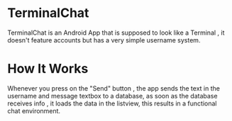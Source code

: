 # TerminalChat 
TerminalChat is an Android App that is supposed to look like a Terminal , it doesn't feature accounts but has a very simple username system.
# How It Works 
Whenever you press on the "Send" button , the app sends the text in the username and message textbox to a database, as soon as the database receives info , it loads the data in the listview, this results in a functional chat environment.
